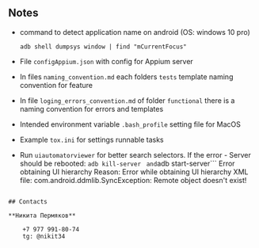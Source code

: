 ## Notes
- command to detect application name on android (OS: windows 10 pro)

     ```adb shell dumpsys window | find "mCurrentFocus"```
     
- File ```configAppium.json``` with config for Appium server
- In files ```naming_convention.md``` each folders ```tests``` template naming convention for feature
- In file ```loging_errors_convention.md``` of folder ```functional``` there is a naming convention for errors and templates 
- Intended environment variable ```.bash_profile``` setting file for MacOS
- Example ```tox.ini``` for settings runnable tasks
- Run ```uiautomatorviewer``` for better search selectors. If the error - Server should be rebooted: ``adb kill-server``
```  and ```adb start-server```
Error obtaining UI hierarchy Reason:
Error while obtaining UI hierarchy XML file: 
com.android.ddmlib.SyncException: 
Remote object doesn't exist!
``` 
    
## Contacts

**Никита Пермяков**
    
    +7 977 991-80-74
    tg: @nikit34
    
